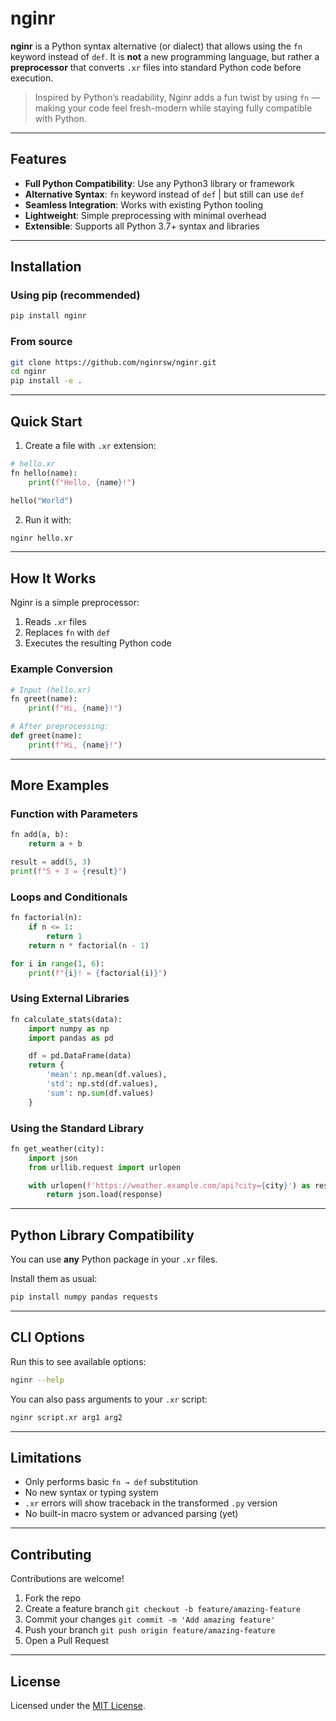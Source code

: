 # nginr

**nginr** is a Python syntax alternative (or dialect) that allows using the `fn` keyword instead of `def`. It is **not** a new programming language, but rather a **preprocessor** that converts `.xr` files into standard Python code before execution.

> Inspired by Python’s readability, Nginr adds a fun twist by using `fn` — making your code feel fresh-modern while staying fully compatible with Python.

---

## Features

- **Full Python Compatibility**: Use any Python3 library or framework
- **Alternative Syntax**: `fn` keyword instead of `def` | but still can use `def`
- **Seamless Integration**: Works with existing Python tooling
- **Lightweight**: Simple preprocessing with minimal overhead
- **Extensible**: Supports all Python 3.7+ syntax and libraries

---

## Installation

### Using pip (recommended)

```bash
pip install nginr
````

### From source

```bash
git clone https://github.com/nginrsw/nginr.git
cd nginr
pip install -e .
```

---

## Quick Start

1. Create a file with `.xr` extension:

```python
# hello.xr
fn hello(name):
    print(f"Hello, {name}!")

hello("World")
```

2. Run it with:

```bash
nginr hello.xr
```

---

## How It Works

Nginr is a simple preprocessor:

1. Reads `.xr` files
2. Replaces `fn` with `def`
3. Executes the resulting Python code

### Example Conversion

```python
# Input (hello.xr)
fn greet(name):
    print(f"Hi, {name}!")

# After preprocessing:
def greet(name):
    print(f"Hi, {name}!")
```

---

## More Examples

### Function with Parameters

```python
fn add(a, b):
    return a + b

result = add(5, 3)
print(f"5 + 3 = {result}")
```

### Loops and Conditionals

```python
fn factorial(n):
    if n <= 1:
        return 1
    return n * factorial(n - 1)

for i in range(1, 6):
    print(f"{i}! = {factorial(i)}")
```

### Using External Libraries

```python
fn calculate_stats(data):
    import numpy as np
    import pandas as pd

    df = pd.DataFrame(data)
    return {
        'mean': np.mean(df.values),
        'std': np.std(df.values),
        'sum': np.sum(df.values)
    }
```

### Using the Standard Library

```python
fn get_weather(city):
    import json
    from urllib.request import urlopen

    with urlopen(f'https://weather.example.com/api?city={city}') as response:
        return json.load(response)
```

---

## Python Library Compatibility

You can use **any** Python package in your `.xr` files.

Install them as usual:

```bash
pip install numpy pandas requests
```

---

## CLI Options

Run this to see available options:

```bash
nginr --help
```

You can also pass arguments to your `.xr` script:

```bash
nginr script.xr arg1 arg2
```

---

## Limitations

* Only performs basic `fn → def` substitution
* No new syntax or typing system
* `.xr` errors will show traceback in the transformed `.py` version
* No built-in macro system or advanced parsing (yet)

---

## Contributing

Contributions are welcome!

1. Fork the repo
2. Create a feature branch
   `git checkout -b feature/amazing-feature`
3. Commit your changes
   `git commit -m 'Add amazing feature'`
4. Push your branch
   `git push origin feature/amazing-feature`
5. Open a Pull Request

---

## License

Licensed under the [MIT License](LICENSE).
